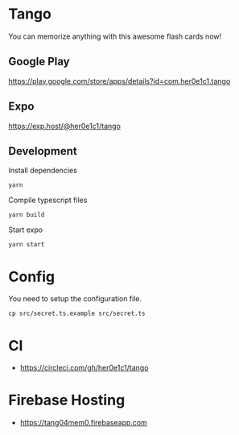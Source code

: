 # Tango

You can memorize anything with this awesome flash cards now!

## Google Play

https://play.google.com/store/apps/details?id=com.her0e1c1.tango

## Expo

https://exp.host/@her0e1c1/tango

## Development

Install dependencies
```
yarn
```

Compile typescript files
```
yarn build
```

Start expo
```
yarn start
```

# Config

You need to setup the configuration file.

```
cp src/secret.ts.example src/secret.ts
```

# CI
- https://circleci.com/gh/her0e1c1/tango

# Firebase Hosting
- https://tang04mem0.firebaseapp.com
